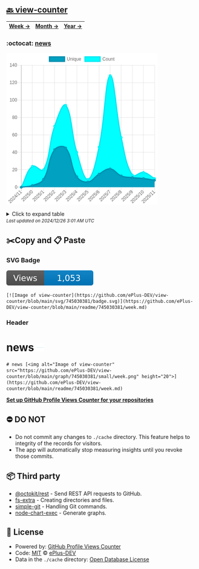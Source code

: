 ## [🔙 view-counter](https://github.com/ePlus-DEV/view-counter)
| [**Week →**](https://github.com/ePlus-DEV/view-counter/blob/main/readme/745030381/week.md) | [**Month →**](https://github.com/ePlus-DEV/view-counter/blob/main/readme/745030381/month.md) | [**Year →**](https://github.com/ePlus-DEV/view-counter/blob/main/readme/745030381/year.md) |
| ---- | ---- | ----- |
### :octocat: [news](https://github.com/ePlus-DEV/news)
![Image of view-counter](https://github.com/ePlus-DEV/view-counter/blob/main/graph/745030381/large/year.png)

<details>
	<summary>Click to expand table</summary>
	<h2>:calendar: Year Page Views Table</h2>
<table>
	<tr>
		<th>
			Last Updated
		</th>
		<th>
			Unique
		</th>
		<th>
			Count
		</th>
	</tr>
	<tr>
		<td>
			<code>2024/12/1</code>
		</td>
		<td>
			<code>8</code>
		</td>
		<td>
			<code>10</code>
		</td>
	</tr>
	<tr>
		<td>
			<code>2024/11/1</code>
		</td>
		<td>
			<code>10</code>
		</td>
		<td>
			<code>17</code>
		</td>
	</tr>
	<tr>
		<td>
			<code>2024/10/1</code>
		</td>
		<td>
			<code>11</code>
		</td>
		<td>
			<code>14</code>
		</td>
	</tr>
	<tr>
		<td>
			<code>2024/9/1</code>
		</td>
		<td>
			<code>13</code>
		</td>
		<td>
			<code>57</code>
		</td>
	</tr>
	<tr>
		<td>
			<code>2024/8/1</code>
		</td>
		<td>
			<code>21</code>
		</td>
		<td>
			<code>128</code>
		</td>
	</tr>
	<tr>
		<td>
			<code>2024/7/1</code>
		</td>
		<td>
			<code>15</code>
		</td>
		<td>
			<code>46</code>
		</td>
	</tr>
	<tr>
		<td>
			<code>2024/6/1</code>
		</td>
		<td>
			<code>6</code>
		</td>
		<td>
			<code>9</code>
		</td>
	</tr>
	<tr>
		<td>
			<code>2024/5/1</code>
		</td>
		<td>
			<code>12</code>
		</td>
		<td>
			<code>40</code>
		</td>
	</tr>
	<tr>
		<td>
			<code>2024/4/1</code>
		</td>
		<td>
			<code>45</code>
		</td>
		<td>
			<code>94</code>
		</td>
	</tr>
	<tr>
		<td>
			<code>2024/3/1</code>
		</td>
		<td>
			<code>43</code>
		</td>
		<td>
			<code>70</code>
		</td>
	</tr>
	<tr>
		<td>
			<code>2024/2/1</code>
		</td>
		<td>
			<code>9</code>
		</td>
		<td>
			<code>20</code>
		</td>
	</tr>
	<tr>
		<td>
			<code>2024/1/1</code>
		</td>
		<td>
			<code>2</code>
		</td>
		<td>
			<code>24</code>
		</td>
	</tr>
	<tr>
		<td>
			<code>2023/12/1</code>
		</td>
		<td>
			<code>0</code>
		</td>
		<td>
			<code>0</code>
		</td>
	</tr>
</table>

</details>
<small><i>Last updated on 2024/12/26 3:01 AM UTC</i></small>

## ✂️Copy and 📋 Paste
### SVG Badge
[![Image of view-counter](https://github.com/ePlus-DEV/view-counter/blob/main/svg/745030381/badge.svg)](https://github.com/ePlus-DEV/view-counter/blob/main/readme/745030381/week.md)
```readme
[![Image of view-counter](https://github.com/ePlus-DEV/view-counter/blob/main/svg/745030381/badge.svg)](https://github.com/ePlus-DEV/view-counter/blob/main/readme/745030381/week.md)
```
### Header
# news [<img alt="Image of view-counter" src="https://github.com/ePlus-DEV/view-counter/blob/main/graph/745030381/small/week.png" height="20">](https://github.com/ePlus-DEV/view-counter/blob/main/readme/745030381/week.md)
```readme
# news [<img alt="Image of view-counter" src="https://github.com/ePlus-DEV/view-counter/blob/main/graph/745030381/small/week.png" height="20">](https://github.com/ePlus-DEV/view-counter/blob/main/readme/745030381/week.md)
```
[**Set up GitHub Profile Views Counter for your repositories**](https://github.com/ePlus-DEV/github-profile-views-counter-template)
## ⛔ DO NOT
- Do not commit any changes to `./cache` directory. This feature helps to integrity of the records for visitors.
- The app will automatically stop measuring insights until you revoke those commits.
## 📦 Third party

- [@octokit/rest](https://www.npmjs.com/package/@octokit/rest) - Send REST API requests to GitHub.
- [fs-extra](https://www.npmjs.com/package/fs-extra) - Creating directories and files.
- [simple-git](https://www.npmjs.com/package/simple-git) - Handling Git commands.
- [node-chart-exec](https://www.npmjs.com/package/node-chart-exec) - Generate graphs.
## 📄 License
- Powered by: [GitHub Profile Views Counter](https://github.com/ePlus-DEV/github-profile-views-counter-template)
- Code: [MIT](./LICENSE) © [ePlus-DEV](https://github.com/ePlus-DEV/github-profile-views-counter-template)
- Data in the `./cache` directory: [Open Database License](https://opendatacommons.org/licenses/odbl/1-0/)